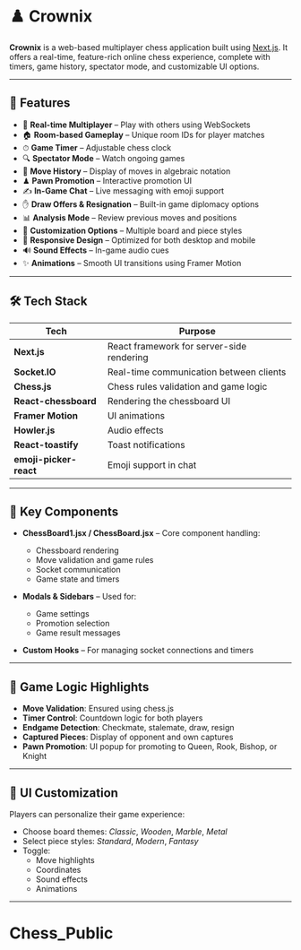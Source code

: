 # ♟️ Crownix

**Crownix** is a web-based multiplayer chess application built using [Next.js](https://nextjs.org/). It offers a real-time, feature-rich online chess experience, complete with timers, game history, spectator mode, and customizable UI options.

---

## 🚀 Features

- 🔴 **Real-time Multiplayer** – Play with others using WebSockets
- 🏠 **Room-based Gameplay** – Unique room IDs for player matches
- ⏱ **Game Timer** – Adjustable chess clock
- 🔍 **Spectator Mode** – Watch ongoing games
- 📜 **Move History** – Display of moves in algebraic notation
- ♟ **Pawn Promotion** – Interactive promotion UI
- ✍️ **In-Game Chat** – Live messaging with emoji support
- ✋ **Draw Offers & Resignation** – Built-in game diplomacy options
- 📊 **Analysis Mode** – Review previous moves and positions
- 🎨 **Customization Options** – Multiple board and piece styles
- 📱 **Responsive Design** – Optimized for both desktop and mobile
- 🔊 **Sound Effects** – In-game audio cues
- ✨ **Animations** – Smooth UI transitions using Framer Motion

---

## 🛠️ Tech Stack

| Tech              | Purpose                                       |
|-------------------|-----------------------------------------------|
| **Next.js**       | React framework for server-side rendering     |
| **Socket.IO**     | Real-time communication between clients       |
| **Chess.js**      | Chess rules validation and game logic         |
| **React-chessboard** | Rendering the chessboard UI               |
| **Framer Motion** | UI animations                                 |
| **Howler.js**     | Audio effects                                 |
| **React-toastify**| Toast notifications                           |
| **emoji-picker-react** | Emoji support in chat                   |

---

## 🧩 Key Components

- **ChessBoard1.jsx / ChessBoard.jsx** – Core component handling:
  - Chessboard rendering
  - Move validation and game rules
  - Socket communication
  - Game state and timers

- **Modals & Sidebars** – Used for:
  - Game settings
  - Promotion selection
  - Game result messages

- **Custom Hooks** – For managing socket connections and timers

---

## 🧠 Game Logic Highlights

- **Move Validation**: Ensured using chess.js
- **Timer Control**: Countdown logic for both players
- **Endgame Detection**: Checkmate, stalemate, draw, resign
- **Captured Pieces**: Display of opponent and own captures
- **Pawn Promotion**: UI popup for promoting to Queen, Rook, Bishop, or Knight

---

## 🎨 UI Customization

Players can personalize their game experience:
- Choose board themes: *Classic*, *Wooden*, *Marble*, *Metal*
- Select piece styles: *Standard*, *Modern*, *Fantasy*
- Toggle:
  - Move highlights
  - Coordinates
  - Sound effects
  - Animations

---

# Chess_Public
